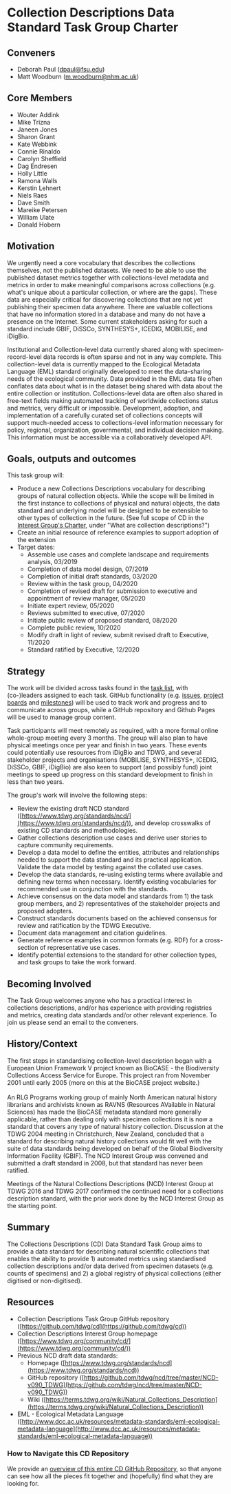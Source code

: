 # Collection Descriptions Data Standard Task Group Charter

## Conveners

*   Deborah Paul ([dpaul@fsu.edu](mailto:dpaul@fsu.edu))
*   Matt Woodburn ([m.woodburn@nhm.ac.uk](mailto:m.woodburn@nhm.ac.uk))

## Core Members

*   Wouter Addink
*   Mike Trizna
*   Janeen Jones
*   Sharon Grant
*   Kate Webbink
*   Connie Rinaldo
*   Carolyn Sheffield
*   Dag Endresen
*   Holly Little
*   Ramona Walls
*   Kerstin Lehnert
*   Niels Raes
*   Dave Smith
*   Mareike Petersen
*   William Ulate
*   Donald Hobern

## Motivation

We urgently need a core vocabulary that describes the collections themselves, not the published datasets. We need to be able to use the published dataset metrics together with collections-level metadata and metrics in order to make meaningful comparisons across collections (e.g. what's unique about a particular collection, or where are the gaps). These data are especially critical for discovering collections that are not yet publishing their specimen data anywhere. There are valuable collections that have no information stored in a database and many do not have a presence on the Internet. Some current stakeholders asking for such a standard include GBIF, DiSSCo, SYNTHESYS+, ICEDIG, MOBILISE, and iDigBio.

Institutional and Collection-level data currently shared along with specimen-record-level data records is often sparse and not in any way complete. This collection-level data is currently mapped to the Ecological Metadata Language (EML) standard originally developed to meet the data-sharing needs of the ecological community. Data provided in the EML data file often conflates data about what is in the dataset being shared with data about the entire collection or institution. Collections-level data are often also shared in free-text fields making automated tracking of worldwide collections status and metrics, very difficult or impossible. Development, adoption, and implementation of a carefully curated set of collections concepts will support much-needed access to collections-level information necessary for policy, regional, organization, governmental, and individual decision making. This information must be accessible via a collaboratively developed API.

## Goals, outputs and outcomes

This task group will:
*   Produce a new Collections Descriptions vocabulary for describing groups of natural collection objects. While the scope will be limited in the first instance to collections of physical and natural objects, the data standard and underlying model will be designed to be extensible to other types of collection in the future. (See full scope of CD in the [Interest Group's Charter](https://www.tdwg.org/community/cd/), under "What are collection descriptions?")
*   Create an initial resource of reference examples to support adoption of the extension
*   Target dates:
    *   Assemble use cases and complete landscape and requirements analysis, 03/2019
    *   Completion of data model design, 07/2019
    *   Completion of initial draft standards, 03/2020
    *   Review within the task group, 04/2020
    *   Completion of revised draft for submission to executive and appointment of review manager, 05/2020
    *   Initiate expert review, 05/2020
    *   Reviews submitted to executive, 07/2020
    *   Initiate public review of proposed standard, 08/2020
    *   Complete public review, 10/2020
    *   Modify draft in light of review, submit revised draft to Executive, 11/2020
    *   Standard ratified by Executive, 12/2020

## Strategy

The work will be divided across tasks found in the [task list](https://docs.google.com/spreadsheets/d/1LmQvzOUeO4gbZAnHQPYsqxOwJYg9SqdiNT4guJkJ8RU/edit?usp=sharing), with (co-)leaders assigned to each task. GitHub functionality (e.g. [issues](https://help.github.com/articles/about-issues/), [project boards](https://help.github.com/articles/about-project-boards/) and [milestones](https://help.github.com/articles/about-milestones/)) will be used to track work and progress and to communicate across groups, while a GitHub repository and Github Pages will be used to manage group content. 

Task participants will meet remotely as required, with a more formal online whole-group meeting every 3 months. The group will also plan to have physical meetings once per year and finish in two years. These events could potentially use resources from iDigBio and TDWG, and several stakeholder projects and organisations (MOBILISE, SYNTHESYS+, ICEDIG, DiSSCo, GBIF, iDigBio) are also keen to support (and possibly fund) joint meetings to speed up progress on this standard development to finish in less than two years.

The group's work will involve the following steps:

*   Review the existing draft NCD standard ([https://www.tdwg.org/standards/ncd/](https://www.tdwg.org/standards/ncd/)), and develop crosswalks of existing CD standards and methodologies.
*   Gather collections description use cases and derive user stories to capture community requirements.
*   Develop a data model to define the entities, attributes and relationships needed to support the data standard and its practical application. Validate the data model by testing against the collated use cases.
*   Develop the data standards, re-using existing terms where available and defining new terms when necessary. Identify existing vocabularies for recommended use in conjunction with the standards.
*   Achieve consensus on the data model and standards from 1) the task group members, and 2) representatives of the stakeholder projects and proposed adopters.
*   Construct standards documents based on the achieved consensus for review and ratification by the TDWG Executive.
*   Document data management and citation guidelines.
*   Generate reference examples in common formats (e.g. RDF) for a cross-section of representative use cases.
*   Identify potential extensions to the standard for other collection types, and task groups to take the work forward.

## Becoming Involved

The Task Group welcomes anyone who has a practical interest in collections descriptions, and/or has experience with providing registries and metrics, creating data standards and/or other relevant experience. To join us please send an email to the conveners.

## History/Context

The first steps in standardising collection-level description began with a European Union Framework V project known as BioCASE - the Biodiversity Collections Access Service for Europe. This project ran from November 2001 until early 2005 (more on this at the BioCASE project website.) \
 \
An RLG Programs working group of mainly North American natural history librarians and archivists known as RAVNS (Resources AVailable in Natural Sciences) has made the BioCASE metadata standard more generally applicable, rather than dealing only with specimen collections it is now a standard that covers any type of natural history collection. Discussion at the TDWG 2004 meeting in Christchurch, New Zealand, concluded that a standard for describing natural history collections would fit well with the suite of data standards being developed on behalf of the Global Biodiversity Information Facility (GBIF). The NCD Interest Group was convened and submitted a draft standard in 2008, but that standard has never been ratified.

Meetings of the Natural Collections Descriptions (NCD) Interest Group at TDWG 2016 and TDWG 2017 confirmed the continued need for a collections description standard, with the prior work done by the NCD Interest Group as the starting point.

## Summary

The Collections Descriptions (CD) Data Standard Task Group aims to provide a data standard for describing natural scientific collections that enables the ability to provide 1) automated metrics using standardised collection descriptions and/or data derived from specimen datasets (e.g. counts of specimens) and 2) a global registry of physical collections (either digitised or non-digitised).

## Resources

*   Collection Descriptions Task Group GitHub repository ([https://github.com/tdwg/cd](https://github.com/tdwg/cd))
*   Collection Descriptions Interest Group homepage ([https://www.tdwg.org/community/cd/](https://www.tdwg.org/community/cd/))
*   Previous NCD draft data standards:
    *   Homepage ([https://www.tdwg.org/standards/ncd](https://www.tdwg.org/standards/ncd))
    *   GitHub repository ([https://github.com/tdwg/ncd/tree/master/NCD-v090_TDWG](https://github.com/tdwg/ncd/tree/master/NCD-v090_TDWG))
    *   Wiki ([https://terms.tdwg.org/wiki/Natural_Collections_Description](https://terms.tdwg.org/wiki/Natural_Collections_Description))
*   EML - Ecological Metadata Language ([http://www.dcc.ac.uk/resources/metadata-standards/eml-ecological-metadata-language](http://www.dcc.ac.uk/resources/metadata-standards/eml-ecological-metadata-language))

### How to Navigate this CD Repository
We provide an [overview of this entire CD GitHub Repository](https://github.com/tdwg/cd), so that anyone can see how all the pieces fit together and (hopefully) find what they are looking for.